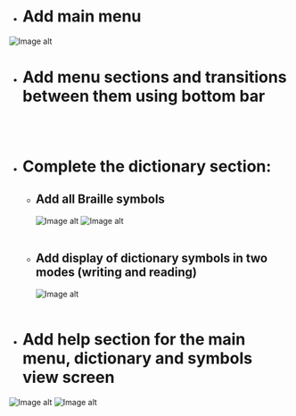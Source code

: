 - # Add main menu
![Image alt](https://github.com/braille-systems/learnbraille_ios/blob/main/docs/release/v0.1/screenshots/main_menu.png)
- # Add menu sections and transitions between them using bottom bar
<br></br>
- # Complete the dictionary section:
  - ## Add all Braille symbols
     ![Image alt](https://github.com/braille-systems/learnbraille_ios/blob/main/docs/release/v0.1/screenshots/dictionary.png) ![Image alt](https://github.com/braille-systems/learnbraille_ios/blob/main/docs/release/v0.1/screenshots/dictionary_numbers.png)
    <br></br>
   - ## Add display of dictionary symbols in two modes (writing and reading)
      ![Image alt](https://github.com/braille-systems/learnbraille_ios/blob/main/docs/release/v0.1/screenshots/symbol_view.png)
<br></br>





- # Add help section for the main menu, dictionary and symbols view screen
 ![Image alt](https://github.com/braille-systems/learnbraille_ios/blob/main/docs/release/v0.1/screenshots/main_menu_help1.png) ![Image alt](https://github.com/braille-systems/learnbraille_ios/blob/main/docs/release/v0.1/screenshots/symbol_view_help.png)
